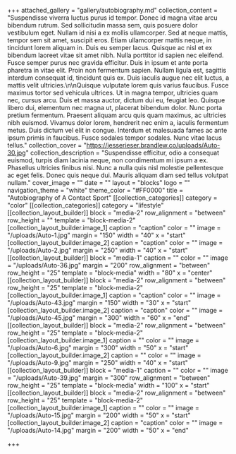 +++
attached_gallery = "gallery/autobiography.md"
collection_content = "Suspendisse viverra luctus purus id tempor. Donec id magna vitae arcu bibendum rutrum. Sed sollicitudin massa sem, quis posuere dolor vestibulum eget. Nullam id nisi a ex mollis ullamcorper. Sed at neque mattis, tempor sem sit amet, suscipit eros. Etiam ullamcorper mattis neque, in tincidunt lorem aliquam in. Duis eu semper lacus. Quisque ac nisl et ex bibendum laoreet vitae sit amet nibh. Nulla porttitor id sapien nec eleifend. Fusce semper purus nec gravida efficitur. Duis in ipsum et ante porta pharetra in vitae elit. Proin non fermentum sapien. Nullam ligula est, sagittis interdum consequat id, tincidunt quis ex. Duis iaculis augue nec elit luctus, a mattis velit ultricies.\n\nQuisque vulputate lorem quis varius faucibus. Fusce maximus tortor sed vehicula ultrices. Ut in magna tempor, ultricies quam nec, cursus arcu. Duis et massa auctor, dictum dui eu, feugiat leo. Quisque libero dui, elementum nec magna ut, placerat bibendum dolor. Nunc porta pretium fermentum. Praesent aliquam arcu quis quam maximus, ac ultricies nibh euismod. Vivamus dolor lorem, hendrerit nec enim a, iaculis fermentum metus. Duis dictum vel elit in congue. Interdum et malesuada fames ac ante ipsum primis in faucibus. Fusce sodales tempor sodales. Nunc vitae lacus tellus."
collection_cover = "https://jesserieser.brandlew.co/uploads/Auto-30.jpg"
collection_description = "Suspendisse efficitur, odio a consequat euismod, turpis diam lacinia neque, non condimentum mi ipsum a ex. Phasellus ultricies finibus nisi. Nunc a nulla quis nisl molestie pellentesque ac eget felis. Donec quis neque dui. Mauris aliquam diam sed tellus volutpat nullam."
cover_image = ""
date = ""
layout = "blocks"
logo = ""
navigation_theme = "white"
theme_color = "#FF0000"
title = "Autobiography of A Contact Sport"
[[collection_categories]]
category = "color"
[[collection_categories]]
category = "lifestyle"
[[collection_layout_builder]]
block = "media-2"
row_alignment = "between"
row_height = ""
template = "block-media-2"
[collection_layout_builder.image_1]
caption = "caption"
color = ""
image = "/uploads/Auto-1.jpg"
margin = "150"
width = "40"
x = "start"
[collection_layout_builder.image_2]
caption = "caption"
color = ""
image = "/uploads/Auto-2.jpg"
margin = "250"
width = "40"
x = "start"
[[collection_layout_builder]]
block = "media-1"
caption = ""
color = ""
image = "/uploads/Auto-36.jpg"
margin = "200"
row_alignment = "between"
row_height = "25"
template = "block-media"
width = "80"
x = "center"
[[collection_layout_builder]]
block = "media-2"
row_alignment = "between"
row_height = "25"
template = "block-media-2"
[collection_layout_builder.image_1]
caption = "caption"
color = ""
image = "/uploads/Auto-43.jpg"
margin = "150"
width = "30"
x = "start"
[collection_layout_builder.image_2]
caption = "caption"
color = ""
image = "/uploads/Auto-45.jpg"
margin = "300"
width = "60"
x = "end"
[[collection_layout_builder]]
block = "media-2"
row_alignment = "between"
row_height = "25"
template = "block-media-2"
[collection_layout_builder.image_1]
caption = ""
color = ""
image = "/uploads/Auto-6.jpg"
margin = "300"
width = "50"
x = "start"
[collection_layout_builder.image_2]
caption = ""
color = ""
image = "/uploads/Auto-9.jpg"
margin = "250"
width = "40"
x = "start"
[[collection_layout_builder]]
block = "media-1"
caption = ""
color = ""
image = "/uploads/Auto-39.jpg"
margin = "300"
row_alignment = "between"
row_height = "25"
template = "block-media"
width = "100"
x = "start"
[[collection_layout_builder]]
block = "media-2"
row_alignment = "between"
row_height = "25"
template = "block-media-2"
[collection_layout_builder.image_1]
caption = ""
color = ""
image = "/uploads/Auto-15.jpg"
margin = "200"
width = "50"
x = "start"
[collection_layout_builder.image_2]
caption = "caption"
color = ""
image = "/uploads/Auto-14.jpg"
margin = "200"
width = "50"
x = "end"

+++
